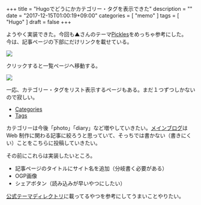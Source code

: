 +++
title = "Hugoでどうにかカテゴリー・タグを表示できた"
description = ""
date = "2017-12-15T01:00:19+09:00"
categories = [ "memo" ]
tags = [ "Hugo" ]
draft = false
+++

ようやく実装できた。今回も▲さんのテーマ[Pickles](https://github.com/mismith0227/hugo_theme_pickles)をめっちゃ参考にした。  
今は、記事ページの下部にだけリンクを載せている。

![](/img/hugo-challenge-20171215-01.jpg "")

クリックすると一覧ページへ移動する。

![](/img/hugo-challenge-20171215-02.jpg "")

一応、カテゴリー・タグをリスト表示するページもある。まだ１つずつしかないので寂しい。

- [Categories](/tags)
- [Tags](/categories)

カテゴリーは今後「photo」「diary」など増やしていきたい。[メインブログ](http://blog.rokuzeudon.com)は Web 制作に関わる記事に絞ろうと思っていて、そっちでは書かない（書きにくい）ことをこちらに投稿していきたい。

その前にこれらは実装したいところ。

- 記事ページのタイトルにサイト名を追加（分岐書く必要がある）
- OGP画像
- シェアボタン（読み込みが早いやつにしたい）

[公式テーマディレクトリ](https://themes.gohugo.io/)に載ってるやつを参考にしてうまいことやりたい。

